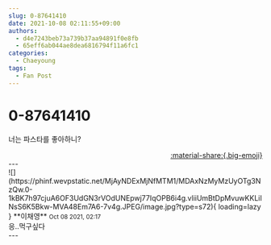```yaml
---
slug: 0-87641410
date: 2021-10-08 02:11:55+09:00
authors:
  - d4e7243beb73a739b37aa94891f0e8fb
  - 65eff6ab044ae8dea6816794f11a6fc1
categories:
  - Chaeyoung
tags:
  - Fan Post
---
```


# 0-87641410

<div class="post-container" markdown="1">
<div class="content-container md-sidebar__scrollwrap" markdown="1">

너는 파스타를 좋아하니? 

</div>
</div>

<div style="text-align: right;" markdown="1">
<a href="https://weverse.io/fromis9/fanpost/0-87641410" style="text-align: right;">:material-share:{.big-emoji}</a>
</div>
---

<div class="comments-container md-sidebar__scrollwrap" markdown="1">
<div class="comment" markdown="1">
<div class='id-container' markdown="1">
![](https://phinf.wevpstatic.net/MjAyNDExMjNfMTM1/MDAxNzMyMzUyOTg3NzQw.0-1kBK7h97cjuA6OF3UdGN3rVOdUNEpwj77IqOPB6i4g.vliiUmBtDpMvuwKKLiINsS6K5Bkw-MVA48Em7A6-7v4g.JPEG/image.jpg?type=s72){ loading=lazy }
**<span class="artist">이채영</span>** <small>Oct 08 2021, 02:17</small><br>
</div>
<div class='comment-body' markdown="1">
응..먹구싶다
</div>
</div>
</div>
---

